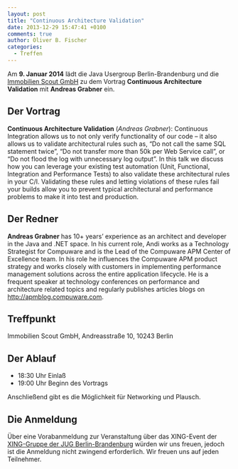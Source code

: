 ```yaml
---
layout: post
title: "Continuous Architecture Validation"
date: 2013-12-29 15:47:41 +0100
comments: true
author: Oliver B. Fischer
categories: 
  - Treffen
---
```


Am **9. Januar 2014** lädt die Java Usergroup Berlin-Brandenburg 
und die 
[Immobilien Scout GmbH](http://www.immobilienscout24.de/) 
zu dem Vortrag
**Continuous Architecture Validation** mit **Andreas Grabner**
ein.

## Der Vortrag

**Continuous Architecture Validation**
(*Andreas Grabner*): 
Continuous Integration allows us to not only verify functionality 
of our code – it also allows us to validate architectural rules 
such as, “Do not call the same SQL statement twice”, 
“Do not transfer more than 50k per Web Service call”, or
“Do not flood the log with unnecessary log output”. In this talk
we discuss how you can leverage your existing test automation 
(Unit, Functional, Integration and Performance Tests) to also 
validate these architectural rules in your C/I. Validating these 
rules and letting violations of these rules fail your builds 
allow you to prevent typical architectural and performance 
problems to make it into test and production.



## Der Redner

**Andreas Grabner** has 10+ years’ experience as an architect and
developer in the Java and .NET space. In his current role, Andi works
as a Technology Strategist for Compuware and is the Lead of the
Compuware APM Center of Excellence team. In his role he influences the
Compuware APM product strategy and works closely with customers in
implementing performance management solutions across the entire
application lifecycle. He is a frequent speaker at technology
conferences on performance and architecture related topics and
regularly publishes articles blogs on 
http://apmblog.compuware.com.

## Treffpunkt 

Immobilien Scout GmbH, Andreasstraße 10, 10243 Berlin

## Der Ablauf

- 18:30 Uhr Einlaß
- 19:00 Uhr Beginn des Vortrags

Anschließend gibt es die Möglichkeit für Networking und Plausch.

## Die Anmeldung

Über eine Vorabanmeldung zur Veranstaltung über das 
XING-Event der 
[XING-Gruppe der JUG Berlin-Brandenburg](https://www.xing.com/net/pri4a51a0x/jugbb/)
würden wir uns freuen, jedoch ist die Anmeldung nicht zwingend 
erforderlich. Wir freuen uns auf jeden Teilnehmer.
